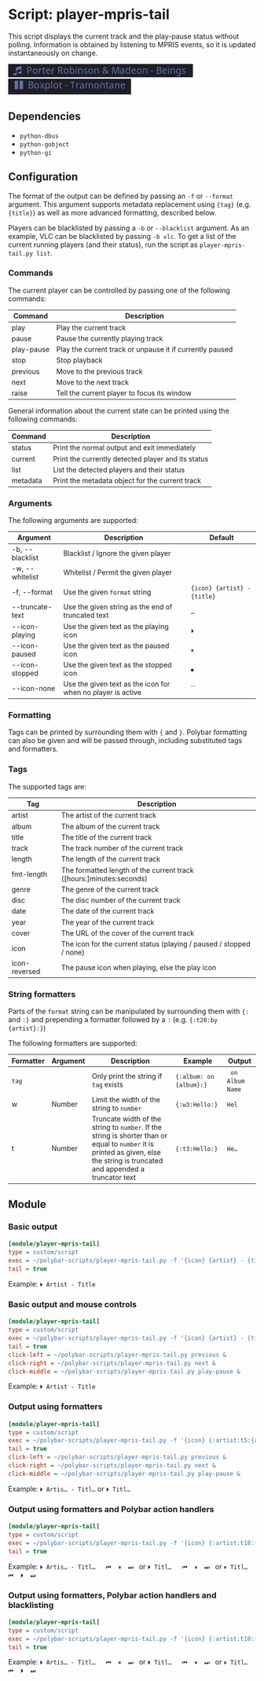 # Script: player-mpris-tail

This script displays the current track and the play-pause status without polling. Information is obtained by listening to MPRIS events, so it is updated instantaneously on change.

![player-mpris-tail](screenshots/1.png) ![player-mpris-tail](screenshots/2.png)


## Dependencies

* `python-dbus`
* `python-gobject`
* `python-gi`


## Configuration

The format of the output can be defined by passing an `-f` or `--format` argument. This argument supports metadata replacement using `{tag}` (e.g. `{title}`) as well as more advanced formatting, described below.

Players can be blacklisted by passing a `-b` or `--blacklist` argument. As an example, VLC can be blacklisted by passing `-b vlc`. To get a list of the current running players (and their status), run the script as `player-mpris-tail.py list`.


### Commands

The current player can be controlled by passing one of the following commands:

Command | Description
---|---
play       | Play the current track
pause      | Pause the currently playing track
play-pause | Play the current track or unpause it if currently paused
stop       | Stop playback
previous   | Move to the previous track
next       | Move to the next track
raise      | Tell the current player to focus its window

General information about the current state can be printed using the following commands:

Command | Description
---|---
status   | Print the normal output and exit immediately
current  | Print the currently detected player and its status
list     | List the detected players and their status
metadata | Print the metadata object for the current track


### Arguments

The following arguments are supported:

Argument | Description | Default
---|---|---
-b, --blacklist   | Blacklist / Ignore the given player
-w, --whitelist   | Whitelist / Permit the given player
-f, --format      | Use the given `format` string                               | `{icon} {artist} - {title}`
--truncate-text   | Use the given string as the end of truncated text           | `…`
--icon-playing    | Use the given text as the playing icon                      | `⏵`
--icon-paused     | Use the given text as the paused icon                       | `⏸`
--icon-stopped    | Use the given text as the stopped icon                      | `⏹`
--icon-none       | Use the given text as the icon for when no player is active | ``


### Formatting

Tags can be printed by surrounding them with `{` and `}`. Polybar formatting can also be given and will be passed through, including substituted tags and formatters.


### Tags

The supported tags are:

Tag | Description
---|---
artist        | The artist of the current track
album         | The album of the current track
title         | The title of the current track
track         | The track number of the current track
length        | The length of the current track
fmt-length    | The formatted length of the current track ([hours:]minutes:seconds)
genre         | The genre of the current track
disc          | The disc number of the current track
date          | The date of the current track
year          | The year of the current track
cover         | The URL of the cover of the current track
icon          | The icon for the current status (playing / paused / stopped / none)
icon-reversed | The pause icon when playing, else the play icon


### String formatters

Parts of the `format` string can be manipulated by surrounding them with `{:` and `:}` and prepending a formatter followed by a `:` (e.g. `{:t20:by {artist}:}`)

The following formatters are supported:

Formatter | Argument | Description | Example | Output
---|---|---|---|---
`tag` | | Only print the string if `tag` exists            | `{:album: on {album}:}` | ` on Album Name`
w     | Number | Limit the width of the string to `number` | `{:w3:Hello:}`          | `Hel`
t     | Number | Truncate width of the string to `number`. If the string is shorter than or equal to `number` it is printed as given, else the string is truncated and appended a truncator text | `{:t3:Hello:}` | `He…`


## Module

### Basic output

```ini
[module/player-mpris-tail]
type = custom/script
exec = ~/polybar-scripts/player-mpris-tail.py -f '{icon} {artist} - {title}'
tail = true
```

Example: `⏵ Artist - Title`


### Basic output and mouse controls

```ini
[module/player-mpris-tail]
type = custom/script
exec = ~/polybar-scripts/player-mpris-tail.py -f '{icon} {artist} - {title}'
tail = true
click-left = ~/polybar-scripts/player-mpris-tail.py previous &
click-right = ~/polybar-scripts/player-mpris-tail.py next &
click-middle = ~/polybar-scripts/player-mpris-tail.py play-pause &
```

Example: `⏵ Artist - Title`


### Output using formatters

```ini
[module/player-mpris-tail]
type = custom/script
exec = ~/polybar-scripts/player-mpris-tail.py -f '{icon} {:artist:t5:{artist}:}{:artist: - :}{:t4:{title}:}'
tail = true
click-left = ~/polybar-scripts/player-mpris-tail.py previous &
click-right = ~/polybar-scripts/player-mpris-tail.py next &
click-middle = ~/polybar-scripts/player-mpris-tail.py play-pause &
```

Example: `⏵ Artis… - Titl…` or `⏵ Titl…`


### Output using formatters and Polybar action handlers

```ini
[module/player-mpris-tail]
type = custom/script
exec = ~/polybar-scripts/player-mpris-tail.py -f '{icon} {:artist:t18:{artist}:}{:artist: - :}{:t20:{title}:}  %{A1:~/polybar-scripts/player-mpris-tail.py previous:} ⏮ %{A} %{A1:~/polybar-scripts/player-mpris-tail.py play-pause:} {icon-reversed} %{A} %{A1:~/polybar-scripts/player-mpris-tail.py next:} ⏭ %{A}'
tail = true
```

Example: `⏵ Artis… - Titl…   ⏮  ⏸  ⏭ ` or `⏵ Titl…   ⏮  ⏸  ⏭ ` or `⏸ Titl…   ⏮  ⏵  ⏭ `


### Output using formatters, Polybar action handlers and blacklisting

```ini
[module/player-mpris-tail]
type = custom/script
exec = ~/polybar-scripts/player-mpris-tail.py -f '{icon} {:artist:t18:{artist}:}{:artist: - :}{:t20:{title}:}  %{A1:~/polybar-scripts/player-mpris-tail.py previous -b vlc -b plasma-browser-integration:} ⏮ %{A} %{A1:~/polybar-scripts/player-mpris-tail.py play-pause -b vlc -b plasma-browser-integration:} {icon-reversed} %{A} %{A1:~/polybar-scripts/player-mpris-tail.py next -b vlc -b plasma-browser-integration:} ⏭ %{A}' -b vlc -b plasma-browser-integration
tail = true
```

Example: `⏵ Artis… - Titl…   ⏮  ⏸  ⏭ ` or `⏵ Titl…   ⏮  ⏸  ⏭ ` or `⏸ Titl…   ⏮  ⏵  ⏭ `
